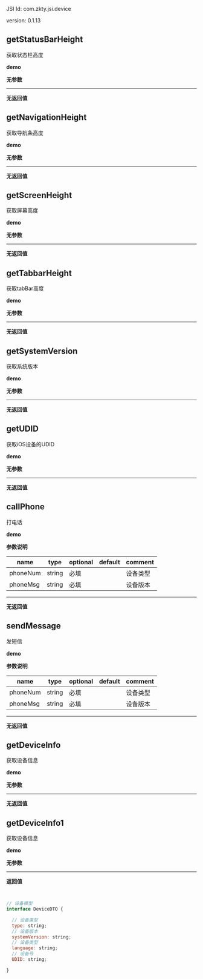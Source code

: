 

JSI Id: com.zkty.jsi.device

version: 0.1.13



## getStatusBarHeight

 获取状态栏高度

**demo**

	
**无参数**




---------------------
**无返回值**




## getNavigationHeight

 获取导航条高度

**demo**

	
**无参数**




---------------------
**无返回值**




## getScreenHeight

 获取屏幕高度

**demo**

	
**无参数**




---------------------
**无返回值**




## getTabbarHeight

 获取tabBar高度

**demo**

	
**无参数**




---------------------
**无返回值**




## getSystemVersion

 获取系统版本

**demo**

	
**无参数**




---------------------
**无返回值**




## getUDID

 获取iOS设备的UDID

**demo**

	
**无参数**




---------------------
**无返回值**




## callPhone

 打电话

**demo**

	
**参数说明**

| name                        | type      | optional | default   | comment  |
| --------------------------- | --------- | -------- | --------- |--------- |
| phoneNum | string | 必填 |  |  设备类型 |
| phoneMsg | string | 必填 |  |  设备版本 |


---------------------
**无返回值**




## sendMessage

 发短信

**demo**

	
**参数说明**

| name                        | type      | optional | default   | comment  |
| --------------------------- | --------- | -------- | --------- |--------- |
| phoneNum | string | 必填 |  |  设备类型 |
| phoneMsg | string | 必填 |  |  设备版本 |


---------------------
**无返回值**




## getDeviceInfo

 获取设备信息

**demo**

	
**无参数**




---------------------
**无返回值**




## getDeviceInfo1

 获取设备信息

**demo**

	
**无参数**




---------------------
**返回值**
``` js


// 设备模型
interface DeviceDTO {

  // 设备类型
  type: string;
  // 设备版本
  systemVersion: string;
  // 设备类型
  language: string;
  // 设备号
  UDID: string;

}
``` 



    